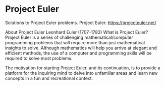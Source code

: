 Project Euler
========

Solutions to Project Euler problems.
Project Euler: https://projecteuler.net/


About Project Euler
Leonhard Euler (1707-1783)
What is Project Euler?
Project Euler is a series of challenging mathematical/computer programming problems that will require more than 
just mathematical insights to solve. Although mathematics will help you arrive at elegant and efficient methods, 
the use of a computer and programming skills will be required to solve most problems.

The motivation for starting Project Euler, and its continuation, is to provide a platform for the inquiring mind 
to delve into unfamiliar areas and learn new concepts in a fun and recreational context.
